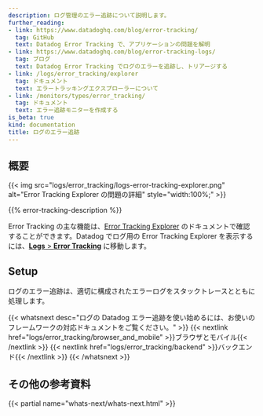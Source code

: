 ```yaml
---
description: ログ管理のエラー追跡について説明します。
further_reading:
- link: https://www.datadoghq.com/blog/error-tracking/
  tag: GitHub
  text: Datadog Error Tracking で、アプリケーションの問題を解明
- link: https://www.datadoghq.com/blog/error-tracking-logs/
  tag: ブログ
  text: Datadog Error Tracking でログのエラーを追跡し、トリアージする
- link: /logs/error_tracking/explorer
  tag: ドキュメント
  text: エラートラッキングエクスプローラーについて
- link: /monitors/types/error_tracking/
  tag: ドキュメント
  text: エラー追跡モニターを作成する
is_beta: true
kind: documentation
title: ログのエラー追跡
---
```


## 概要

{{< img src="logs/error_tracking/logs-error-tracking-explorer.png" alt="Error Tracking Explorer の問題の詳細" style="width:100%;" >}}

{{% error-tracking-description %}}

Error Tracking の主な機能は、[Error Tracking Explorer][3] のドキュメントで確認することができます。Datadog でログ用の Error Tracking Explorer を表示するには、[**Logs** > **Error Tracking**][1] に移動します。

## Setup

ログのエラー追跡は、適切に構成されたエラーログをスタックトレースとともに処理します。

{{< whatsnext desc="ログの Datadog エラー追跡を使い始めるには、お使いのフレームワークの対応ドキュメントをご覧ください。" >}}
    {{< nextlink href="logs/error_tracking/browser_and_mobile" >}}ブラウザとモバイル{{< /nextlink >}}
    {{< nextlink href="logs/error_tracking/backend" >}}バックエンド{{< /nextlink >}}
{{< /whatsnext >}}

## その他の参考資料

{{< partial name="whats-next/whats-next.html" >}}

[1]: https://app.datadoghq.com/logs/error-tracking
[2]: /ja/logs/log_collection
[3]: /ja/error_tracking/explorer